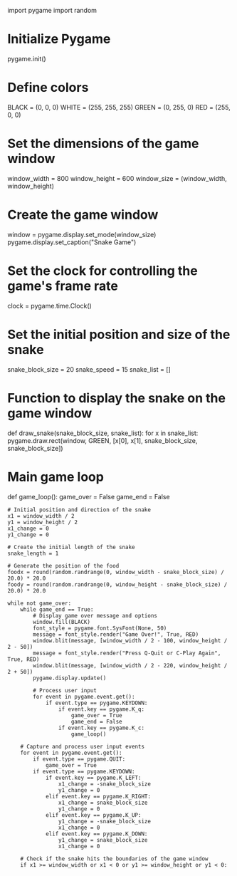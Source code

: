 import pygame
import random

# Initialize Pygame
pygame.init()

# Define colors
BLACK = (0, 0, 0)
WHITE = (255, 255, 255)
GREEN = (0, 255, 0)
RED = (255, 0, 0)

# Set the dimensions of the game window
window_width = 800
window_height = 600
window_size = (window_width, window_height)

# Create the game window
window = pygame.display.set_mode(window_size)
pygame.display.set_caption("Snake Game")

# Set the clock for controlling the game's frame rate
clock = pygame.time.Clock()

# Set the initial position and size of the snake
snake_block_size = 20
snake_speed = 15
snake_list = []

# Function to display the snake on the game window
def draw_snake(snake_block_size, snake_list):
    for x in snake_list:
        pygame.draw.rect(window, GREEN, [x[0], x[1], snake_block_size, snake_block_size])

# Main game loop
def game_loop():
    game_over = False
    game_end = False

    # Initial position and direction of the snake
    x1 = window_width / 2
    y1 = window_height / 2
    x1_change = 0
    y1_change = 0

    # Create the initial length of the snake
    snake_length = 1

    # Generate the position of the food
    foodx = round(random.randrange(0, window_width - snake_block_size) / 20.0) * 20.0
    foody = round(random.randrange(0, window_height - snake_block_size) / 20.0) * 20.0

    while not game_over:
        while game_end == True:
            # Display game over message and options
            window.fill(BLACK)
            font_style = pygame.font.SysFont(None, 50)
            message = font_style.render("Game Over!", True, RED)
            window.blit(message, [window_width / 2 - 100, window_height / 2 - 50])
            message = font_style.render("Press Q-Quit or C-Play Again", True, RED)
            window.blit(message, [window_width / 2 - 220, window_height / 2 + 50])
            pygame.display.update()

            # Process user input
            for event in pygame.event.get():
                if event.type == pygame.KEYDOWN:
                    if event.key == pygame.K_q:
                        game_over = True
                        game_end = False
                    if event.key == pygame.K_c:
                        game_loop()

        # Capture and process user input events
        for event in pygame.event.get():
            if event.type == pygame.QUIT:
                game_over = True
            if event.type == pygame.KEYDOWN:
                if event.key == pygame.K_LEFT:
                    x1_change = -snake_block_size
                    y1_change = 0
                elif event.key == pygame.K_RIGHT:
                    x1_change = snake_block_size
                    y1_change = 0
                elif event.key == pygame.K_UP:
                    y1_change = -snake_block_size
                    x1_change = 0
                elif event.key == pygame.K_DOWN:
                    y1_change = snake_block_size
                    x1_change = 0

        # Check if the snake hits the boundaries of the game window
        if x1 >= window_width or x1 < 0 or y1 >= window_height or y1 < 0:
           
